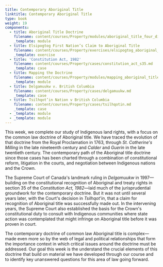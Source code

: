 ```yaml
---
title: Contemporary Aboriginal Title
linktitle: Contemporary Aboriginal Title
type: book
weight: 19
components:
  - title: Aboriginal Title Doctrine
    filename: content/courses/Property/modules/aboriginal_title_four_dimensions.md
    _template: module
  - title: Elsipogtog First Nation’s Claim to Aboriginal Title
    filename: content/courses/Property/exercises/elsipogtog_aboriginal_title.md
    _template: exercise
  - title: 'Constitution Act, 1982'
    filename: content/courses/Property/cases/constitution_act_s35.md
    _template: case
  - title: Mapping the Doctrine
    filename: content/courses/Property/modules/mapping_aboriginal_title_doctrine.md
    _template: module
  - title: Delgamuukw v. British Columbia
    filename: content/courses/Property/cases/delgamuukw.md
    _template: case
  - title: Tsilhqot’in Nation v British Columbia
    filename: content/courses/Property/cases/tsilhqotin.md
    _template: case
  - _template: module
  - _template: module
---
```



This week, we complete our study of Indigenous land rights, with a focus on the common law doctrine of Aboriginal title. We have traced the evolution of that doctrine from the Royal Proclamation in 1763, through *St. Catherine's Milling* in the late nineteenth century and *Calder* and *Guerin* in the late twentieth century. The contemporary path of the Aboriginal title doctrine since those cases has been charted through a combination of constitutional reform, litigation in the courts, and negotiation between Indigenous nations and the Crown. 

The Supreme Court of Canada's landmark ruling in *Delgamuukw* in 1997—building on the constitutional recognition of Aboriginal and treaty rights in section 35 of the *Constitution Act, 1982*—laid much of the jurisprudential groundwork for the contemporary doctrine. But it was not until several years later, with the Court's decision in *Tsilhqot'in*, that a claim for recognition of Aboriginal title was successfully made out. In the intervening years, the Supreme Court also established the basis for the Crown's constitutional duty to consult with Indigenous communities where state action was contemplated that might infringe on Aboriginal title before it was proven in court.

The contemporary doctrine of common law Aboriginal title is complex—made even more so by the web of legal and political relationships that form the importance context in which critical issues around the doctrine must be addressed. Our goal this week is the understand the crucial elements of this doctrine that build on material we have developed through our course and to identify key unanswered questions for this area of law going forward.
